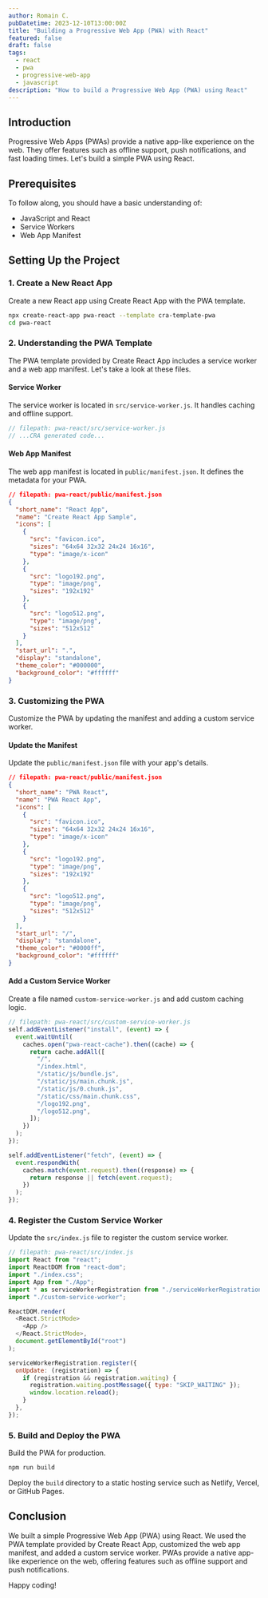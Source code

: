 ```yaml
---
author: Romain C.
pubDatetime: 2023-12-10T13:00:00Z
title: "Building a Progressive Web App (PWA) with React"
featured: false
draft: false
tags:
  - react
  - pwa
  - progressive-web-app
  - javascript
description: "How to build a Progressive Web App (PWA) using React"
---
```


## Introduction

Progressive Web Apps (PWAs) provide a native app-like experience on the web. They offer features such as offline support, push notifications, and fast loading times. Let's build a simple PWA using React.

## Prerequisites

To follow along, you should have a basic understanding of:

- JavaScript and React
- Service Workers
- Web App Manifest

## Setting Up the Project

### 1. Create a New React App

Create a new React app using Create React App with the PWA template.

```sh
npx create-react-app pwa-react --template cra-template-pwa
cd pwa-react
```

### 2. Understanding the PWA Template

The PWA template provided by Create React App includes a service worker and a web app manifest. Let's take a look at these files.

#### Service Worker

The service worker is located in `src/service-worker.js`. It handles caching and offline support.

```javascript
// filepath: pwa-react/src/service-worker.js
// ...CRA generated code...
```

#### Web App Manifest

The web app manifest is located in `public/manifest.json`. It defines the metadata for your PWA.

```json
// filepath: pwa-react/public/manifest.json
{
  "short_name": "React App",
  "name": "Create React App Sample",
  "icons": [
    {
      "src": "favicon.ico",
      "sizes": "64x64 32x32 24x24 16x16",
      "type": "image/x-icon"
    },
    {
      "src": "logo192.png",
      "type": "image/png",
      "sizes": "192x192"
    },
    {
      "src": "logo512.png",
      "type": "image/png",
      "sizes": "512x512"
    }
  ],
  "start_url": ".",
  "display": "standalone",
  "theme_color": "#000000",
  "background_color": "#ffffff"
}
```

### 3. Customizing the PWA

Customize the PWA by updating the manifest and adding a custom service worker.

#### Update the Manifest

Update the `public/manifest.json` file with your app's details.

```json
// filepath: pwa-react/public/manifest.json
{
  "short_name": "PWA React",
  "name": "PWA React App",
  "icons": [
    {
      "src": "favicon.ico",
      "sizes": "64x64 32x32 24x24 16x16",
      "type": "image/x-icon"
    },
    {
      "src": "logo192.png",
      "type": "image/png",
      "sizes": "192x192"
    },
    {
      "src": "logo512.png",
      "type": "image/png",
      "sizes": "512x512"
    }
  ],
  "start_url": "/",
  "display": "standalone",
  "theme_color": "#0000ff",
  "background_color": "#ffffff"
}
```

#### Add a Custom Service Worker

Create a file named `custom-service-worker.js` and add custom caching logic.

```javascript
// filepath: pwa-react/src/custom-service-worker.js
self.addEventListener("install", (event) => {
  event.waitUntil(
    caches.open("pwa-react-cache").then((cache) => {
      return cache.addAll([
        "/",
        "/index.html",
        "/static/js/bundle.js",
        "/static/js/main.chunk.js",
        "/static/js/0.chunk.js",
        "/static/css/main.chunk.css",
        "/logo192.png",
        "/logo512.png",
      ]);
    })
  );
});

self.addEventListener("fetch", (event) => {
  event.respondWith(
    caches.match(event.request).then((response) => {
      return response || fetch(event.request);
    })
  );
});
```

### 4. Register the Custom Service Worker

Update the `src/index.js` file to register the custom service worker.

```javascript
// filepath: pwa-react/src/index.js
import React from "react";
import ReactDOM from "react-dom";
import "./index.css";
import App from "./App";
import * as serviceWorkerRegistration from "./serviceWorkerRegistration";
import "./custom-service-worker";

ReactDOM.render(
  <React.StrictMode>
    <App />
  </React.StrictMode>,
  document.getElementById("root")
);

serviceWorkerRegistration.register({
  onUpdate: (registration) => {
    if (registration && registration.waiting) {
      registration.waiting.postMessage({ type: "SKIP_WAITING" });
      window.location.reload();
    }
  },
});
```

### 5. Build and Deploy the PWA

Build the PWA for production.

```sh
npm run build
```

Deploy the `build` directory to a static hosting service such as Netlify, Vercel, or GitHub Pages.

## Conclusion

We built a simple Progressive Web App (PWA) using React. We used the PWA template provided by Create React App, customized the web app manifest, and added a custom service worker. PWAs provide a native app-like experience on the web, offering features such as offline support and push notifications.

Happy coding!
